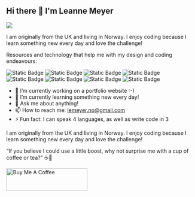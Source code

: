 ## Hi there 👋 I'm Leanne Meyer 

<!--
**lem31/lem31** is a ✨ _special_ ✨ repository because its `README.md` (this file) appears on your GitHub profile.
-->

![](https://komarev.com/ghpvc/?username=lem31&color=ff69b4&abbreviated=true)



I am originally from the UK and living in Norway. 
I enjoy coding because I learn something new every day and love the challenge! 

Resources and technology that help me with my design and coding endeavours:

![Static Badge](https://img.shields.io/badge/githubpages-white?style=for-the-badge&logo=githubpages&logoColor=white&color=black)
![Static Badge](https://img.shields.io/badge/Figma-white?style=for-the-badge&logo=figma&logoColor=white&color=%23FF33A9)
![Static Badge](https://img.shields.io/badge/HTML-white?style=for-the-badge&logo=html5&logoColor=white&color=%23FFA233)
![Static Badge](https://img.shields.io/badge/CSS-white?style=for-the-badge&logo=css3&logoColor=white&color=blue)
![Static Badge](https://img.shields.io/badge/Javascript-white?style=for-the-badge&logo=javascript&logoColor=black&color=%23F4EE43)
![Static Badge](https://img.shields.io/badge/Canva-white?style=for-the-badge&logo=canva&logoColor=white&color=%23E943F4)
![Static Badge](https://img.shields.io/badge/MDN-white?style=for-the-badge&logo=mdnwebdocs&logoColor=white&color=black)
![Static Badge](https://img.shields.io/badge/Discord-white?style=for-the-badge&logo=discord&logoColor=white&color=%23654EC0)











- 🔭 I’m currently working on a portfolio website :-)
- 🌱 I’m currently learning something new every day!
- 💬 Ask me about anything!
- 📫 How to reach me: lemeyer.no@gmail.com
- ⚡ Fun fact: I can speak 4 languages, as well as write code in 3 



I am originally from the UK and living in Norway. 
I enjoy coding because I learn something new every day and love the challenge! 

<p>“If you believe I could use a little boost, why not surprise me with a cup of coffee or tea?” ☕🌟 </p>
<a href="https://www.buymeacoffee.com/LeanneMeyer" target="_blank"><img src="https://cdn.buymeacoffee.com/buttons/v2/default-yellow.png" alt="Buy Me A Coffee" style="height: 60px !important;width: 217px !important;" ></a>


